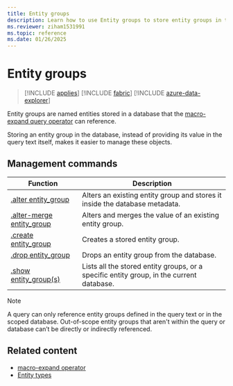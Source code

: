 ```yaml
---
title: Entity groups
description: Learn how to use Entity groups to store entity groups in the database.
ms.reviewer: ziham1531991
ms.topic: reference
ms.date: 01/26/2025
---
```


# Entity groups

> [!INCLUDE [applies](../includes/applies-to-version/applies.md)] [!INCLUDE [fabric](../includes/applies-to-version/fabric.md)] [!INCLUDE [azure-data-explorer](../includes/applies-to-version/azure-data-explorer.md)]

Entity groups are named entities stored in a database that the [macro-expand query operator](../query/macro-expand-operator.md) can reference.


Storing an entity group in the database, instead of providing its value in the query text itself, makes it easier to manage these objects.

## Management commands

|Function |Description|
|---------|-----------|
|[.alter entity_group](alter-entity-group.md) |Alters an existing entity group and stores it inside the database metadata. |
|[.alter-merge entity_group](alter-merge-entity-group.md) |Alters and merges the value of an existing entity group. |
|[.create entity_group](create-entity-group.md) |Creates a stored entity group.|
|[.drop entity_group](drop-entity-group.md) |Drops an entity group from the database. |
|[.show entity_group(s)](show-entity-group.md) |Lists all the stored entity groups, or a specific entity group, in the current database.|

> [!NOTE]
> A query can only reference entity groups defined in the query text or in the scoped database. Out-of-scope entity groups that aren't within the query or database can’t be directly or indirectly referenced.

## Related content

* [macro-expand operator](../query/macro-expand-operator.md)
* [Entity types](../query/schema-entities/index.md)